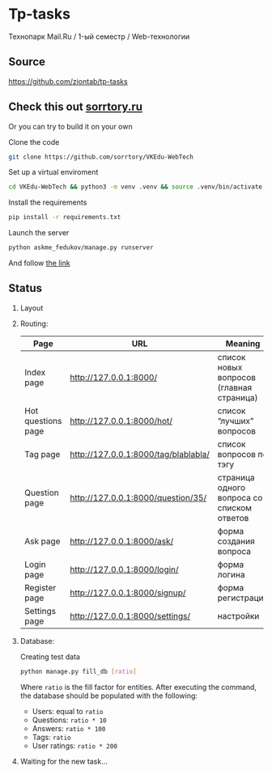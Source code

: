 # Tp-tasks

Технопарк Mail.Ru / 1-ый семестр / Web-технологии

## Source

<https://github.com/ziontab/tp-tasks>

## Check this out [sorrtory.ru](sorrtory.ru)

Or you can try to build it on your own

Clone the code

```bash
git clone https://github.com/sorrtory/VKEdu-WebTech
```

Set up a virtual enviroment

```bash
cd VKEdu-WebTech && python3 -m venv .venv && source .venv/bin/activate
```

Install the requirements

```bash
pip install -r requirements.txt
```

Launch the server

```bash
python askme_fedukov/manage.py runserver
```

And follow [the link](http://127.0.0.1:8000/)

## Status

1. Layout

2. Routing:

    | Page                              | URL                                    | Meaning                                   |
    |-----------------------------------|----------------------------------------|-------------------------------------------|
    | Index page                        | <http://127.0.0.1:8000/>              | список новых вопросов (главная страница)  |
    | Hot questions page                | <http://127.0.0.1:8000/hot/>          | список “лучших” вопросов                  |
    | Tag page                          | <http://127.0.0.1:8000/tag/blablabla/> | список вопросов по тэгу                   |
    | Question page                     | <http://127.0.0.1:8000/question/35/>  | страница одного вопроса со списком ответов |
    | Ask page                          | <http://127.0.0.1:8000/ask/>          | форма создания вопроса                   |
    | Login page                        | <http://127.0.0.1:8000/login/>        | форма логина                              |
    | Register page                     | <http://127.0.0.1:8000/signup/>       | форма регистрации                        |
    | Settings page                     | <http://127.0.0.1:8000/settings/>     | настройки                                |

3. Database:

    Creating test data

    ```sh
    python manage.py fill_db [ratio]
    ```

    Where `ratio` is the fill factor for entities. After executing the command, the database should be populated with the following:

    - Users: equal to `ratio`
    - Questions: `ratio * 10`
    - Answers: `ratio * 100`
    - Tags: `ratio`
    - User ratings: `ratio * 200`

4. Waiting for the new task...